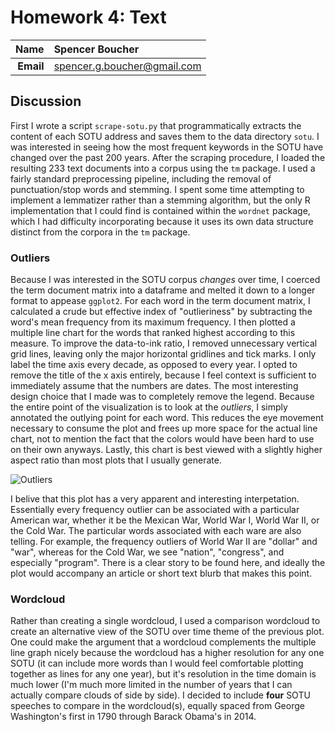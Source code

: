 Homework 4: Text
==============================

| **Name**  | Spencer Boucher  |
|----------:|:-------------|
| **Email** | spencer.g.boucher@gmail.com |

## Discussion ##

First I wrote a script `scrape-sotu.py` that programmatically extracts the content of each SOTU address and saves them to the data directory `sotu`. I was interested in seeing how the most frequent keywords in the SOTU have changed over the past 200 years. After the scraping procedure, I loaded the resulting 233 text documents into a corpus using the `tm` package. I used a fairly standard preprocessing pipeline, including the removal of punctuation/stop words and stemming. I spent some time attempting to implement a lemmatizer rather than a stemming algorithm, but the only R implementation that I could find is contained within the `wordnet` package, which I had difficulty incorporating because it uses its own data structure distinct from the corpora in the `tm` package.

### Outliers ###

Because I was interested in the SOTU corpus *changes* over time, I coerced the term document matrix into a dataframe and melted it down to a longer format to appease `ggplot2`. For each word in the term document matrix, I calculated a crude but effective index of "outlieriness" by subtracting the word's mean frequency from its maximum frequency. I then plotted a multiple line chart for the words that ranked highest according to this measure. To improve the data-to-ink ratio, I removed unnecessary vertical grid lines, leaving only the major horizontal gridlines and tick marks. I only label the time axis every decade, as opposed to every year. I opted to remove the title of the x axis entirely, because I feel context is sufficient to immediately assume that the numbers are dates. The most interesting design choice that I made was to completely remove the legend. Because the entire point of the visualization is to look at the *outliers*, I simply annotated the outlying point for each word. This reduces the eye movement necessary to consume the plot and frees up more space for the actual line chart, not to mention the fact that the colors would have been hard to use on their own anyways. Lastly, this chart is best viewed with a slightly higher aspect ratio than most plots that I usually generate.

![Outliers](https://github.com/justmytwospence/msan622/blob/master/homework4/outliers.png)

I belive that this plot has a very apparent and interesting interpetation. Essentially every frequency outlier can be associated with a particular American war, whether it be the Mexican War, World War I, World War II, or the Cold War. The particular words associated with each ware are also telling. For example, the frequency outliers of World War II are "dollar" and "war", whereas for the Cold War, we see "nation", "congress", and especially "program". There is a clear story to be found here, and ideally the plot would accompany an article or short text blurb that makes this point.

### Wordcloud ###

Rather than creating a single wordcloud, I used a comparison wordcloud to create an alternative view of the SOTU over time theme of the previous plot. One could make the argument that a wordcloud complements the multiple line graph nicely because the wordcloud has a higher resolution for any one SOTU (it can include more words than I would feel comfortable plotting together as lines for any one year), but it's resolution in the time domain is much lower (I'm much more limited in the number of years that I can actually compare clouds of side by side). I decided to include **four** SOTU speeches to compare in the wordcloud(s), equally spaced from George Washington's first in 1790 through Barack Obama's in 2014.
